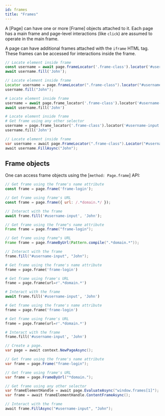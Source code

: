 ```yaml
---
id: frames
title: "Frames"
---
```


A [Page] can have one or more [Frame] objects attached to it. Each page has a main frame and page-level interactions (like `click`) are assumed to operate in the main frame.

A page can have additional frames attached with the `iframe` HTML tag. These frames can be accessed for interactions
inside the frame.

```js
// Locate element inside frame
const username = await page.frameLocator('.frame-class').locator('#username-input');
await username.fill('John');
```

```java
// Locate element inside frame
Locator username = page.frameLocator(".frame-class").locator("#username-input");
username.fill("John");
```

```python async
# Locate element inside frame
username = await page.frame_locator('.frame-class').locator('#username-input')
await username.fill('John')
```

```python sync
# Locate element inside frame
# Get frame using any other selector
username = page.frame_locator('.frame-class').locator('#username-input')
username.fill('John')
```

```csharp
// Locate element inside frame
var username = await page.FrameLocator(".frame-class").Locator("#username-input");
await username.FillAsync("John");
```

## Frame objects

One can access frame objects using the [`method: Page.frame`] API:

```js
// Get frame using the frame's name attribute
const frame = page.frame('frame-login');

// Get frame using frame's URL
const frame = page.frame({ url: /.*domain.*/ });

// Interact with the frame
await frame.fill('#username-input', 'John');
```

```java
// Get frame using the frame"s name attribute
Frame frame = page.frame("frame-login");

// Get frame using frame"s URL
Frame frame = page.frameByUrl(Pattern.compile(".*domain.*"));

// Interact with the frame
frame.fill("#username-input", "John");
```

```python async
# Get frame using the frame's name attribute
frame = page.frame('frame-login')

# Get frame using frame's URL
frame = page.frame(url=r'.*domain.*')

# Interact with the frame
await frame.fill('#username-input', 'John')
```

```python sync
# Get frame using the frame's name attribute
frame = page.frame('frame-login')

# Get frame using frame's URL
frame = page.frame(url=r'.*domain.*')

# Interact with the frame
frame.fill('#username-input', 'John')
```

```csharp
// Create a page.
var page = await context.NewPageAsync();

// Get frame using the frame's name attribute
var frame = page.Frame("frame-login");

// Get frame using frame's URL
var frame = page.FrameByUrl("*domain.");

// Get frame using any other selector
var frameElementHandle = await page.EvaluateAsync("window.frames[1]");
var frame = await frameElementHandle.ContentFrameAsync();

// Interact with the frame
await frame.FillAsync("#username-input", "John");
```
